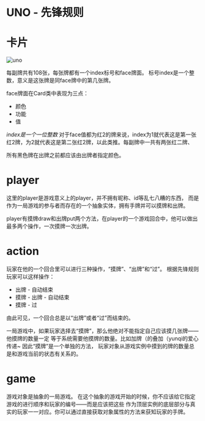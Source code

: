 # UNO - 先锋规则

# 卡片
![uno](https://upload.wikimedia.org/wikipedia/commons/9/95/UNO_cards_deck.svg)

每副牌共有108张，每张牌都有一个index标号和face牌面。
标号index是一个整数，意义是这张牌是同face牌中的第几张牌。

face牌面在Card类中表现为三点：
- 颜色
- 功能
- 值

*index是一个一位整数*
对于face值都为红2的牌来说，index为1就代表这是第一张红2牌，为2就代表这是第二张红2牌，以此类推。每副牌中一共有两张红二牌、

所有黑色牌在出牌之前都应该由出牌者指定颜色。
# player

这里的player是游戏意义上的player，并不拥有昵称、id等乱七八糟的东西，
而是作为一局游戏的参与者而存在的一个抽象实体，拥有手牌并可以摸牌和出牌。

player有摸牌draw和出牌put两个方法，在player的一个游戏回合中，他可以做出
最多两个操作，一次摸牌一次出牌。

# action

玩家在他的一个回合里可以进行三种操作，“摸牌”、“出牌”和“过”。
根据先锋规则玩家可以这样操作：
- 出牌 - 自动结束
- 摸牌 - 出牌 - 自动结束
- 摸牌 - 过

由此可见，一个回合总是以“出牌”或者“过”而结束的。

一局游戏中，如果玩家选择去“摸牌”，那么他绝对不能指定自己应该摸几张牌——他摸牌的数量一定
等于系统需要他摸牌的数量。比如加牌（的叠加（yunqi的爱心传递~ 因此“摸牌”是一个单独的方法，
玩家对象从游戏实例中摸到的牌的数量总是和游戏当前的状态有关系的。

# game

游戏对象是抽象的一局游戏。
在这个抽象的游戏开始的时候，你不应该给它指定游戏的进行顺序和玩家的编号——而是应该把这些
作为顶层实例的底层部分与真实的玩家一一对应。你可以通过直接获取对象属性的方法来获知玩家的手牌。